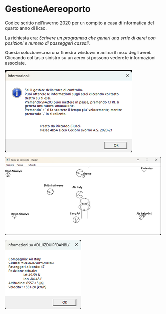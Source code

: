 # GestioneAereoporto

Codice scritto nell'inverno 2020 per un compito a casa di Informatica del quarto anno di liceo.

La richiesta era: _Scrivere un programma che generi una serie di aerei con posizioni e numero di passeggeri casuali_. 

Questa soluzione crea una finestra windows e anima il moto degli aerei. Cliccando col tasto sinistro su un aereo si possono vedere le informazioni associate.

![Avvio](./Screenshots/Avvio.png "Avvio del programma")

![Finestra principale](./Screenshots/Finestra%20principale.png "Esecuzione")

![Informazioni](./Screenshots/Aereo.png "Informazioni aereo")
